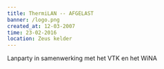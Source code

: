 ```yaml
---
title: ThermiLAN -- AFGELAST
banner: /logo.png
created_at: 12-03-2007
time: 23-02-2016
location: Zeus kelder
---
```


Lanparty in samenwerking met het VTK en het WiNA